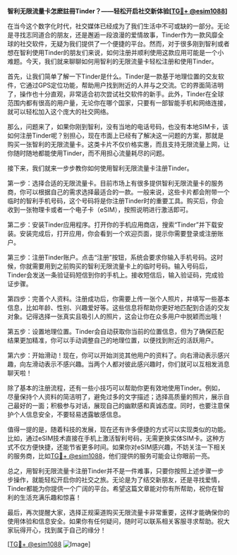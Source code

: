 **智利无限流量卡怎麽註冊Tinder？——轻松开启社交新体验[[TG💪+ @esim1088](https://t.me/s/esim1088)]**

在当今这个数字化时代，社交媒体已经成为了我们生活中不可或缺的一部分。无论是寻找志同道合的朋友，还是邂逅一段浪漫的爱情故事，Tinder作为一款风靡全球的社交软件，无疑为我们提供了一个便捷的平台。然而，对于很多刚到智利或者想在智利使用Tinder的朋友们来说，如何注册并顺利使用这款应用可能是一个小难题。今天，我们就来聊聊如何用智利的无限流量卡轻松注册和使用Tinder。

首先，让我们简单了解一下Tinder是什么。Tinder是一款基于地理位置的交友软件，它通过GPS定位功能，帮助用户找到附近的人并与之交流。它的界面简洁明了，操作也十分直观，非常适合初次尝试社交软件的新手。此外，Tinder在全球范围内都有很高的用户量，无论你在哪个国家，只要有一部智能手机和网络连接，就可以轻松加入这个庞大的社交网络。

那么，问题来了，如果你刚到智利，没有当地的电话号码，也没有本地SIM卡，该如何注册Tinder呢？别担心，现在市面上已经有了解决这一问题的方案，那就是购买一张智利的无限流量卡。这类卡片不仅价格实惠，而且支持无限流量上网，让你随时随地都能使用Tinder，而不用担心流量耗尽的问题。

接下来，我们就来一步步教你如何使用智利无限流量卡注册Tinder。

第一步：选择合适的无限流量卡。目前市场上有很多提供智利无限流量卡的服务商，你可以根据自己的需求选择最适合的一款。一般来说，这些卡片都会附带一个临时的智利手机号码，这个号码将是你注册Tinder时的重要工具。购买后，你会收到一张物理卡或者一个电子卡（eSIM），按照说明进行激活即可。

第二步：安装Tinder应用程序。打开你的手机应用商店，搜索“Tinder”并下载安装。安装完成后，打开应用，你会看到一个欢迎页面，提示你需要登录或注册账户。

第三步：注册Tinder账户。点击“注册”按钮，系统会要求你输入手机号码。这时候，你就需要用到之前购买的智利无限流量卡上的临时号码。输入号码后，Tinder会发送一条验证码短信到你的手机上。接收短信后，输入验证码，完成验证步骤。

第四步：完善个人资料。注册成功后，你需要上传一张个人照片，并填写一些基本信息，比如年龄、性别、兴趣爱好等。这些信息将帮助你更好地匹配到合适的交友对象。记得选择一张真实且吸引人的照片，这会让你在众多用户中脱颖而出哦！

第五步：设置地理位置。Tinder会自动获取你当前的位置信息，但为了确保匹配结果更加精准，你可以手动调整自己的地理位置，以便找到附近的活跃用户。

第六步：开始滑动！现在，你可以开始浏览其他用户的资料了。向右滑动表示感兴趣，向左滑动表示不感兴趣。当两个人都对彼此感兴趣时，你们就可以互相发消息聊天啦！

除了基本的注册流程，还有一些小技巧可以帮助你更有效地使用Tinder。例如，尽量保持个人资料的简洁明了，避免过多的文字描述；选择高质量的照片，展示自己最好的一面；积极参与对话，展现自己的幽默感和真诚态度。同时，也要注意保护个人信息安全，不要轻易透露敏感信息。

值得一提的是，随着科技的发展，现在还有许多便捷的方式可以实现类似的功能。比如，通过eSIM技术直接在手机上激活智利号码，无需更换实体SIM卡。这种方式不仅方便快捷，还能节省更多时间。如果你对eSIM感兴趣，不妨关注一下相关的服务商，比如[TG💪+ @esim1088](https://t.me/s/esim1088)，他们提供的服务可能会让你眼前一亮。

总之，用智利无限流量卡注册Tinder并不是一件难事，只要你按照上述步骤一步步操作，就能轻松开启你的社交之旅。无论是为了结交新朋友，还是寻找爱情，Tinder都能为你提供一个广阔的平台。希望这篇文章能对你有所帮助，祝你在智利的生活充满乐趣和惊喜！

最后，再次提醒大家，选择正规渠道购买无限流量卡非常重要，这样才能确保你的使用体验和信息安全。如果你有任何疑问，随时可以联系相关客服寻求帮助。祝大家玩得开心，找到属于自己的缘分！

[[TG💪+ @esim1088](https://t.me/s/esim1088) ![Image](https://i.postimg.cc/4NQfJmqS/Snipaste-2025-05-13-00-14-12.png)]